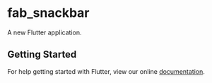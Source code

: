 # fab_snackbar

A new Flutter application.

## Getting Started

For help getting started with Flutter, view our online
[documentation](https://flutter.io/).

